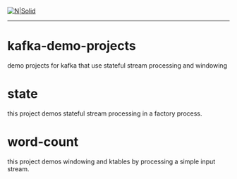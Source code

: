 [![N|Solid](https://kafka.apache.org/images/logo.png)](https://kafka.apache.org/)

---

# kafka-demo-projects
demo projects for kafka that use stateful stream processing and windowing

# state
this project demos stateful stream processing in a factory process.

# word-count
this project demos windowing and ktables by processing a simple input stream.
